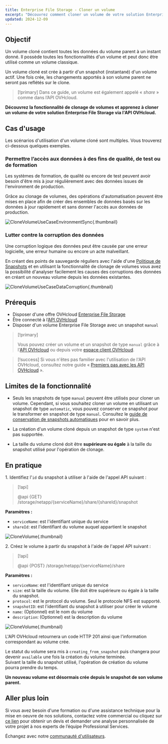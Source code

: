 ```yaml
---
title: Enterprise File Storage - Cloner un volume
excerpt: "Découvrez comment cloner un volume de votre solution Enterprise File Storage à l'aide de l'API OVHcloud"
updated: 2024-12-09
---
```


## Objectif

Un volume cloné contient toutes les données du volume parent à un instant donné. Il possède toutes les fonctionnalités d'un volume et peut donc être utilisé comme un volume classique.<br>

Un volume cloné est crée à partir d'un snapshot (instantané) d'un volume actif. Une fois crée, les changements apportés à son volume parent ne seront pas reflétés sur le clone.

> [!primary]
> Dans ce guide, un volume est également appelé « *share* » comme dans l’API OVHcloud.

**Découvrez la fonctionnalité de clonage de volumes et apprenez à cloner un volume de votre solution Enterprise File Storage via l'API OVHcloud.**

## Cas d'usage

Les scénarios d'utilisation d'un volume cloné sont multiples. Vous trouverez ci-dessous quelques exemples.

### Permettre l’accès aux données à des fins de qualité, de test ou de formation

Les systèmes de formation, de qualité ou encore de test peuvent avoir besoin d'être mis à jour régulièrement avec des données issues de l'environment de production.<br>

Grâce au clonage de volumes, des opérations d'automatisation peuvent être mises en place afin de créer des ensembles de données basés sur les données à jour rapidement et sans donner l'accès aux données de production.

![CloneVolumeUseCaseEnvironmentSync](images/clone_volume_use_case_1.png){.thumbnail}

### Lutter contre la corruption des données

Une corruption logique des données peut être causée par une erreur logicielle, une erreur humaine ou encore un acte malveillant.<br>

En créant des points de sauvegarde réguliers avec l'aide d'une [Politique de Snapshots](/pages/storage_and_backup/file_storage/enterprise_file_storage/netapp_snapshot_policy) et en utilisant la fonctionnalité de clonage de volumes vous avez la possibilité d'analyser facilement les causes des corruptions des données en créant un nouveau volume depuis les données existantes.

![CloneVolumeUseCaseDataCorruption](images/clone_volume_use_case_2.png){.thumbnail}

## Prérequis

- Disposer d'une offre OVHcloud [Enterprise File Storage](/links/storage/enterprise-file-storage)
- Être connecté à l’[API OVHcloud](/links/api)
- Disposer d'un volume Enterprise File Storage avec un snapshot `manual`

> [!primary]
>
> Vous pouvez créer un volume et un snapshot de type `manual` grâce à l'[API OVHcloud](/links/api) ou depuis votre [espace client OVHcloud](/links/manager).

> [!success]
> Si vous n'êtes pas familier avec l'utilisation de l'API OVHcloud, consultez notre guide « [Premiers pas avec les API OVHcloud](/pages/manage_and_operate/api/first-steps) ».

## Limites de la fonctionnalité

- Seuls les snapshots de type `manual` peuvent être utilisés pour cloner un volume.
  Cependant, si vous souhaitez cloner un volume en utilisant un snapshot de type `automatic`, vous pouvez conserver ce snapshot pour le transformer en snapshot de type `manual`.
  Consultez le [guide de conservation de snapshots automatiques](/pages/storage_and_backup/file_storage/enterprise_file_storage/netapp_hold_automatic_snapshot) pour en savoir plus.
  
- La création d'un volume cloné depuis un snapshot de type `system` n'est pas supportée.

- La taille du volume cloné doit être **supérieure ou égale** à la taille du snapshot utilisé pour l'opération de clonage.

## En pratique

1\. Identifiez l'`id` du snapshot à utiliser à l'aide de l'appel API suivant :

> [!api]
>
> @api {GET} /storage/netapp/{serviceName}/share/{shareId}/snapshot
>

**Paramètres :**

- `serviceName`: est l'identifiant unique du service
- `shareId`: est l'identifiant du volume auquel appartient le snapshot

![CloneVolume](images/clone_volume_step_1.png){.thumbnail}

2\. Créez le volume à partir du snapshot à l'aide de l'appel API suivant :

> [!api]
>
> @api {POST} /storage/netapp/{serviceName}/share
>

**Paramètres :**

- `serviceName`: est l'identifiant unique du service
- `size`: est la taille du volume. Elle doit être supérieure ou égale à la taille du snapshot.
- `protocol`: est le protocol du volume. Seul le protocole NFS est supporté.
- `snapshotID`: est l'identifiant du snapshot à utiliser pour créer le volume
- `name`: (Optionnel) est le nom du volume
- `description`: (Optionnel) est la description du volume

![CloneVolume](images/clone_volume_step_2.png){.thumbnail}

L'API OVHcloud retournera un code HTTP 201 ainsi que l'information correspondant au volume crée.<br>

Le statut du volume sera mis à `creating_from_snapshot` puis changera pour devenir `available` une fois la création du volume terminée.<br>
Suivant la taille du snapshot utilisé, l'opération de création du volume pourra prendre du temps.

**Un nouveau volume est désormais crée depuis le snapshot de son volume parent.**

## Aller plus loin

Si vous avez besoin d'une formation ou d'une assistance technique pour la mise en oeuvre de nos solutions, contactez votre commercial ou cliquez sur [ce lien](/links/professional-services) pour obtenir un devis et demander une analyse personnalisée de votre projet à nos experts de l’équipe Professional Services.

Échangez avec notre [communauté d'utilisateurs](/links/community).